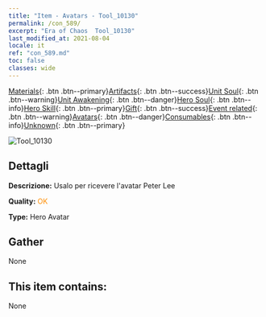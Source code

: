 ```yaml
---
title: "Item - Avatars - Tool_10130"
permalink: /con_589/
excerpt: "Era of Chaos  Tool_10130"
last_modified_at: 2021-08-04
locale: it
ref: "con_589.md"
toc: false
classes: wide
---
```

 [Materials](/ItemsIT/){: .btn .btn--primary}[Artifacts](/ItemsIT/Artifacts/){: .btn .btn--success}[Unit Soul](/ItemsIT/UnitSoul/){: .btn .btn--warning}[Unit Awakening](/ItemsIT/UnitAwakening/){: .btn .btn--danger}[Hero Soul](/ItemsIT/HeroSoul/){: .btn .btn--info}[Hero Skill](/ItemsIT/HeroSkill/){: .btn .btn--primary}[Gift](/ItemsIT/Gift/){: .btn .btn--success}[Event related](/ItemsIT/Events/){: .btn .btn--warning}[Avatars](/ItemsIT/Avatars/){: .btn .btn--danger}[Consumables](/ItemsIT/Consumables/){: .btn .btn--info}[Unknown](/ItemsIT/Unknown/){: .btn .btn--primary}

 ![Tool_10130](/images/h/h_PeterLee.jpg)

## Dettagli
 **Descrizione:** Usalo per ricevere l'avatar Peter Lee

 **Quality:** <span style="color: #FF8C00">OK</span>

 **Type:** Hero Avatar

## Gather

  None

## This item contains:

  None

